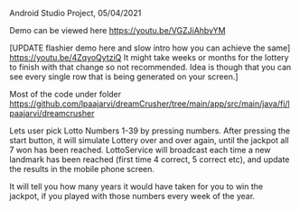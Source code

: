 Android Studio Project, 05/04/2021

Demo can be viewed here https://youtu.be/VGZJiAhbvYM

[UPDATE flashier demo here and slow intro how you can achieve the same] https://youtu.be/4ZqyoQytziQ It might take weeks or months for the lottery to finish with that change so not recommended. Idea is though that you can see every single row that is being generated on your screen.] 

Most of the code under folder https://github.com/lpaajarvi/dreamCrusher/tree/main/app/src/main/java/fi/lpaajarvi/dreamcrusher


Lets user pick Lotto Numbers 1-39 by pressing numbers. After pressing the start button, it will simulate Lottery over and over again, until the jackpot all 7 won has been reached. LottoService will broadcast each time a new landmark has been reached (first time 4 correct, 5 correct etc), and update the results in the mobile phone screen.

It will tell you how many years it would have taken for you to win the jackpot, if you played with those numbers every week of the year.
